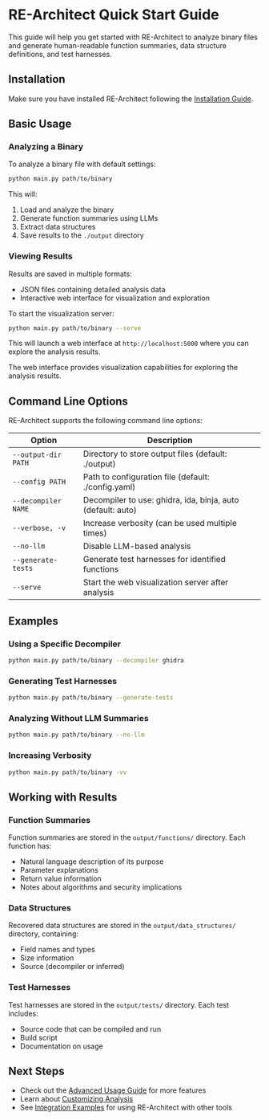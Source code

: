 # RE-Architect Quick Start Guide

This guide will help you get started with RE-Architect to analyze binary files and generate human-readable function summaries, data structure definitions, and test harnesses.

## Installation

Make sure you have installed RE-Architect following the [Installation Guide](installation.md).

## Basic Usage

### Analyzing a Binary

To analyze a binary file with default settings:

```bash
python main.py path/to/binary
```

This will:
1. Load and analyze the binary
2. Generate function summaries using LLMs
3. Extract data structures
4. Save results to the `./output` directory

### Viewing Results

Results are saved in multiple formats:
- JSON files containing detailed analysis data
- Interactive web interface for visualization and exploration

To start the visualization server:

```bash
python main.py path/to/binary --serve
```

This will launch a web interface at `http://localhost:5000` where you can explore the analysis results.

The web interface provides visualization capabilities for exploring the analysis results.

## Command Line Options

RE-Architect supports the following command line options:

| Option | Description |
|--------|-------------|
| `--output-dir PATH` | Directory to store output files (default: ./output) |
| `--config PATH` | Path to configuration file (default: ./config.yaml) |
| `--decompiler NAME` | Decompiler to use: ghidra, ida, binja, auto (default: auto) |
| `--verbose, -v` | Increase verbosity (can be used multiple times) |
| `--no-llm` | Disable LLM-based analysis |
| `--generate-tests` | Generate test harnesses for identified functions |
| `--serve` | Start the web visualization server after analysis |

## Examples

### Using a Specific Decompiler

```bash
python main.py path/to/binary --decompiler ghidra
```

### Generating Test Harnesses

```bash
python main.py path/to/binary --generate-tests
```

### Analyzing Without LLM Summaries

```bash
python main.py path/to/binary --no-llm
```

### Increasing Verbosity

```bash
python main.py path/to/binary -vv
```

## Working with Results

### Function Summaries

Function summaries are stored in the `output/functions/` directory. Each function has:

- Natural language description of its purpose
- Parameter explanations
- Return value information
- Notes about algorithms and security implications

### Data Structures

Recovered data structures are stored in the `output/data_structures/` directory, containing:

- Field names and types
- Size information
- Source (decompiler or inferred)

### Test Harnesses

Test harnesses are stored in the `output/tests/` directory. Each test includes:

- Source code that can be compiled and run
- Build script
- Documentation on usage

## Next Steps

- Check out the [Advanced Usage Guide](advanced_usage.md) for more features
- Learn about [Customizing Analysis](customization.md)
- See [Integration Examples](integration.md) for using RE-Architect with other tools
